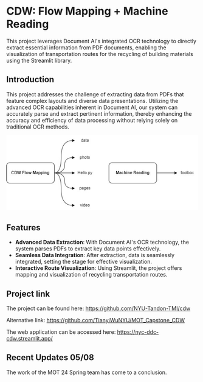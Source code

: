 # CDW: Flow Mapping + Machine Reading

This project leverages Document AI's integrated OCR technology to directly extract essential information from PDF documents, enabling the visualization of transportation routes for the recycling of building materials using the Streamlit library.

## Introduction
This project addresses the challenge of extracting data from PDFs that feature complex layouts and diverse data presentations. Utilizing the advanced OCR capabilities inherent in Document AI, our system can accurately parse and extract pertinent information, thereby enhancing the accuracy and efficiency of data processing without relying solely on traditional OCR methods.

![alt text](https://github.com/NYU-Tandon-TMI/cdw/blob/main/structure.jpg "Title")

## Features
- **Advanced Data Extraction**: With Document AI's OCR technology, the system parses PDFs to extract key data points effectively.
- **Seamless Data Integration**: After extraction, data is seamlessly integrated, setting the stage for effective visualization.
- **Interactive Route Visualization**: Using Streamlit, the project offers mapping and visualization of recycling transportation routes.

## Project link
The project can be found here:
https://github.com/NYU-Tandon-TMI/cdw

Alternative link:
https://github.com/TianyiWuNYU/MOT_Capstone_CDW

The web application can be accessed here:
https://nyc-ddc-cdw.streamlit.app/

## Recent Updates 05/08
The work of the MOT 24 Spring team has come to a conclusion.

